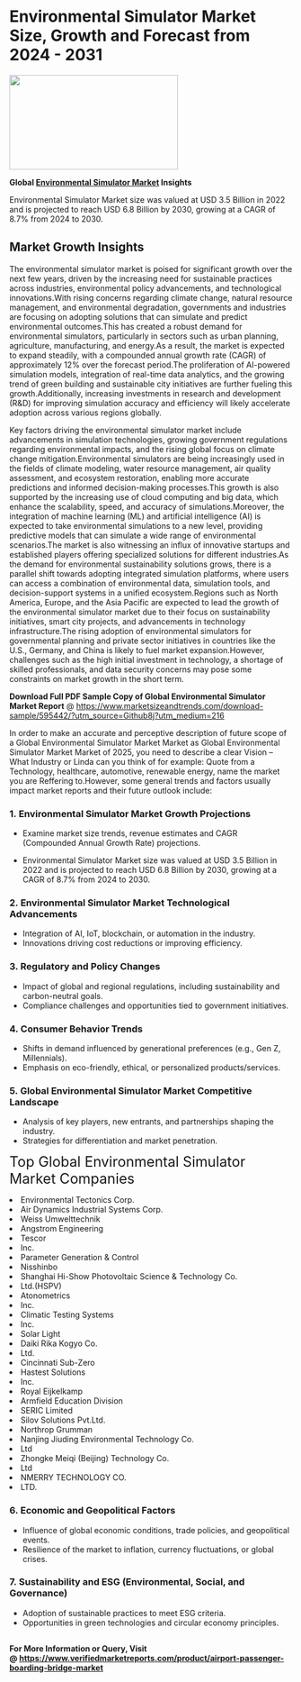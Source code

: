 <H1>Environmental Simulator Market Size, Growth and Forecast from 2024 - 2031</H1><img class="aligncenter size-medium wp-image-584254" src="https://thirdeyenews.in/wp-content/uploads/2024/09/Global-Market-Research-300x168.jpeg" alt="" width="300" height="168" /><p><strong>Global&nbsp;<a href="https://www.marketsizeandtrends.com/download-sample/595442/?utm_source=Github8j?utm_medium=216">Environmental Simulator Market</a> Insights</strong></p><p>Environmental Simulator Market size was valued at USD 3.5 Billion in 2022 and is projected to reach USD 6.8 Billion by 2030, growing at a CAGR of 8.7% from 2024 to 2030.</p><p><h2>Market Growth Insights</h2> <p>The environmental simulator market is poised for significant growth over the next few years, driven by the increasing need for sustainable practices across industries, environmental policy advancements, and technological innovations.With rising concerns regarding climate change, natural resource management, and environmental degradation, governments and industries are focusing on adopting solutions that can simulate and predict environmental outcomes.This has created a robust demand for environmental simulators, particularly in sectors such as urban planning, agriculture, manufacturing, and energy.As a result, the market is expected to expand steadily, with a compounded annual growth rate (CAGR) of approximately 12% over the forecast period.The proliferation of AI-powered simulation models, integration of real-time data analytics, and the growing trend of green building and sustainable city initiatives are further fueling this growth.Additionally, increasing investments in research and development (R&D) for improving simulation accuracy and efficiency will likely accelerate adoption across various regions globally.</p> <p>Key factors driving the environmental simulator market include advancements in simulation technologies, growing government regulations regarding environmental impacts, and the rising global focus on climate change mitigation.Environmental simulators are being increasingly used in the fields of climate modeling, water resource management, air quality assessment, and ecosystem restoration, enabling more accurate predictions and informed decision-making processes.This growth is also supported by the increasing use of cloud computing and big data, which enhance the scalability, speed, and accuracy of simulations.Moreover, the integration of machine learning (ML) and artificial intelligence (AI) is expected to take environmental simulations to a new level, providing predictive models that can simulate a wide range of environmental scenarios.The market is also witnessing an influx of innovative startups and established players offering specialized solutions for different industries.As the demand for environmental sustainability solutions grows, there is a parallel shift towards adopting integrated simulation platforms, where users can access a combination of environmental data, simulation tools, and decision-support systems in a unified ecosystem.Regions such as North America, Europe, and the Asia Pacific are expected to lead the growth of the environmental simulator market due to their focus on sustainability initiatives, smart city projects, and advancements in technology infrastructure.The rising adoption of environmental simulators for governmental planning and private sector initiatives in countries like the U.S., Germany, and China is likely to fuel market expansion.However, challenges such as the high initial investment in technology, a shortage of skilled professionals, and data security concerns may pose some constraints on market growth in the short term.<p><span class=""><strong>Download Full PDF Sample Copy of Global Environmental Simulator Market Report</strong> @ <a href="https://www.marketsizeandtrends.com/download-sample/595442/?utm_source=Github8j?utm_medium=216" target="_blank">https://www.marketsizeandtrends.com/download-sample/595442/?utm_source=Github8j?utm_medium=216</a></span></p><p>In order to make an accurate and perceptive description of future scope of a Global&nbsp;Environmental Simulator Market Market as Global&nbsp;Environmental Simulator Market Market of 2025, you need to describe a clear Vision &ndash; What Industry or Linda can you think of for example: Quote from a Technology, healthcare, automotive, renewable energy, name the market you are Reffering to.However, some general trends and factors usually impact market reports and their future outlook include:</p><h3>1.&nbsp;<strong>Environmental Simulator Market Growth Projections</strong></h3><ul><li>Examine market size trends, revenue estimates and CAGR (Compounded Annual Growth Rate) projections.</li><li><p>Environmental Simulator Market size was valued at USD 3.5 Billion in 2022 and is projected to reach USD 6.8 Billion by 2030, growing at a CAGR of 8.7% from 2024 to 2030.</p></li></ul><h3>2.&nbsp;<strong>Environmental Simulator Market Technological Advancements</strong></h3><ul><li>Integration of AI, IoT, blockchain, or automation in the industry.</li><li>Innovations driving cost reductions or improving efficiency.</li></ul><h3>3.&nbsp;<strong>Regulatory and Policy Changes</strong></h3><ul><li>Impact of global and regional regulations, including sustainability and carbon-neutral goals.</li><li>Compliance challenges and opportunities tied to government initiatives.</li></ul><h3>4.&nbsp;<strong>Consumer Behavior Trends</strong></h3><ul><li>Shifts in demand influenced by generational preferences (e.g., Gen Z, Millennials).</li><li>Emphasis on eco-friendly, ethical, or personalized products/services.</li></ul><h3>5.&nbsp;<strong>Global Environmental Simulator Market Competitive Landscape</strong></h3><ul><li>Analysis of key players, new entrants, and partnerships shaping the industry.</li><li>Strategies for differentiation and market penetration.</li></ul><p data-pm-slice="1 1 []"><span style="color: inherit; font-family: inherit; font-size: 25px;">Top Global Environmental Simulator Market Companies</span></p><div class="" data-test-id=""><p><li>Environmental Tectonics Corp.</li><li> Air Dynamics Industrial Systems Corp.</li><li> Weiss Umwelttechnik</li><li> Angstrom Engineering</li><li> Tescor</li><li> Inc.</li><li> Parameter Generation & Control</li><li> Nisshinbo</li><li> Shanghai Hi-Show Photovoltaic Science & Technology Co.</li><li> Ltd.(HSPV)</li><li> Atonometrics</li><li> Inc.</li><li> Climatic Testing Systems</li><li> Inc.</li><li> Solar Light</li><li> Daiki Rika Kogyo Co.</li><li> Ltd.</li><li> Cincinnati Sub-Zero</li><li> Hastest Solutions</li><li> Inc.</li><li> Royal Eijkelkamp</li><li> Armfield Education Division</li><li> SERIC Limited</li><li> Silov Solutions Pvt.Ltd.</li><li> Northrop Grumman</li><li> Nanjing Jiuding Environmental Technology Co.</li><li> Ltd</li><li> Zhongke Meiqi (Beijing) Technology Co.</li><li> Ltd</li><li> NMERRY TECHNOLOGY CO.</li><li>LTD.</li></p></div><h3>6.&nbsp;<strong>Economic and Geopolitical Factors</strong></h3><ul><li>Influence of global economic conditions, trade policies, and geopolitical events.</li><li>Resilience of the market to inflation, currency fluctuations, or global crises.</li></ul><h3>7.&nbsp;<strong>Sustainability and ESG (Environmental, Social, and Governance)</strong></h3><ul><li>Adoption of sustainable practices to meet ESG criteria.</li><li>Opportunities in green technologies and circular economy principles.</li></ul><h2><strong style="font-size: 14px;">For More Information or Query, Visit @&nbsp;</strong><a style="background-color: #ffffff; font-size: 14px;" href="https://www.marketsizeandtrends.com/report/environmental-simulator-market/" target="_blank">https://www.verifiedmarketreports.com/product/airport-passenger-boarding-bridge-market</a></h2>